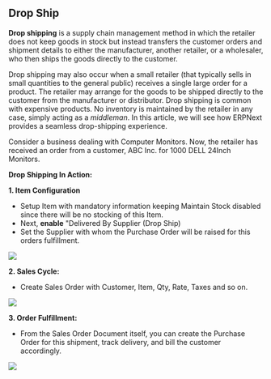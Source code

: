 ## Drop Ship

**Drop shipping** is a supply chain management method in which the retailer does not keep goods in stock but instead transfers the customer orders and shipment details to either the manufacturer, another retailer, or a wholesaler, who then ships the goods directly to the customer.

Drop shipping may also occur when a small retailer (that typically sells in small quantities to the general public) receives a single large order for a product. The retailer may arrange for the goods to be shipped directly to the customer from the manufacturer or distributor. Drop shipping is common with expensive products. No inventory is maintained by the retailer in any case, simply acting as a _middleman_. In this article, we will see how ERPNext provides a seamless drop-shipping experience.

Consider a business dealing with Computer Monitors. Now, the retailer has received an order from a customer, ABC Inc. for 1000 DELL 24Inch Monitors.

**Drop Shipping In Action:**

**1\. Item Configuration**

*   Setup Item with mandatory information keeping Maintain Stock disabled since there will be no stocking of this Item.
*   Next, **enable** "Delivered By Supplier (Drop Ship)
*   Set the Supplier with whom the Purchase Order will be raised for this orders fulfillment.

![](https://docs.erpnext.com/files/RD6ip0k.png)

**2\. Sales Cycle:**

*   Create Sales Order with Customer, Item, Qty, Rate, Taxes and so on.

![](https://docs.erpnext.com/files/oN2oubM.png)

**3\. Order Fulfillment:**

*   From the Sales Order Document itself, you can create the Purchase Order for this shipment, track delivery, and bill the customer accordingly.

![](https://docs.erpnext.com/files/mSsoueP.gif)